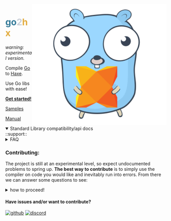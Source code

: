 
<img src="logo.svg" width="420" align="right"/>


<h1><font color="#357b99">go</font><font color="#cad0d8">2</font><font color="#e2ac3f">hx</font></h1>

*warning: experimental version.*

Compile [Go](https://go.dev) to [Haxe](https://haxe.org).

Use Go libs with ease!
    
[**Get started!**](./manual/getstarted.html)

[Samples](./samples/index.html)

[Manual](./manual/index.html)

<details open><summary>Standard Library compatibility/api docs</summary>::support::</details>
<details><summary>FAQ</summary>

## Can library X be compiled?
Maybe, to see if the library is supported at the moment ``go get library_here`` the library and then run:
```sh
go list -f '{{ .Imports }}' library here
```
Then check to see if the standard libraries used are all passing with the compatibility table above.



## Does the compiler support Go as a Haxe target?
No and it's not within the scope of the project.

## Why not use externs instead of compiling Go code into Haxe?
Because externs can target lock a code base and they require maintenance, abstraction code etc.

## Cgo support?
Not available but planned and happily accepting contributions for it!

## How does this compare to Gopherjs or Go wasm?
go2hx's design is built with Haxe devs in mind, therefore the goals align with Haxe dev advantages of the compiler, with that said go2hx does have some advantages already, smaller code generation, access to Haxe's compiler tooling such as dce and optimizations, and Haxe as a language being very portable, high level and statically typed.

## What internals does stdlib use?
go2hx's compiler, compiles the standard library packages for example ``os``. After compilation a Patcher system switches out functions/variables/structs for a Haxe equivalent, for example ``os.Open`` uses ``sys.io.File.read`` and ``sys.io.File.write``.

</details>

### Contributing:

The project is still at an experimental level, so expect undocumented problems to spring up.
**The best way to contribute** is to simply use the compiler on code you would like and inevitably run into errors. From there we can answer some questions to see:

<details>
<summary>how to proceed!</summary>

## What time is the error happening?: 
* go compiler time (``./export.go`` named: go4hx)
* Haxe compiler time (``src/Typer.hx`` and ``./stdgo/internal/reflect/Reflect.hx`` etc)
* compile time (Haxe build tools example: ``haxe build.hxml``)
* runtime (Code running example: ``hl build.hl`` or ``node build.js``).

## How can the code causing the error be reduced to a simple sample?
* Use ``./rnd/main.go`` as a testbed and run it with: ``haxe rnd.hxml``
* Modify the go code with debug prints or the Haxe compiled code with traces and figure out where is the precise error point.
* Copy over structs and interfaces if needed that are used by the erroring code sample.
* Make usage of go2hx's reflection for example:
```go
println(reflect.TypeOf(value).String())
```

## Does the code throw "not implemented" error?
* Look at the unimplemented function's [documentation](https://pkg.go.dev/std)
* Implement the missing functionality into the Patcher ``./src/Patch.hx`` following the naming convention ``path:FunctionName`` or ``path.Type:FunctionName`` for [recv functions](./ast.html).

## Is the type casting invalid?
* Look into ``./src/Typer.hx`` and search for ``function checkType`` for implicit type conversions and for casts ``function castTranslate``
* A lot of helper type functions are called in ``./stdgo/internal/reflect/Reflect`` for example ``getUnderlying`` and the entire module is imported into ``Typer.hx`` so you won't see clear reference that the code is there.

</details>

#### Have issues and/or want to contribute?
[![github](https://img.shields.io/badge/GitHub-100000?style=for-the-badge&logo=github&logoColor=white)](https://github.com/go2hx/go2hx)
[![discord](https://img.shields.io/badge/Discord-7289DA?style=for-the-badge&logo=discord&logoColor=white)](https://discord.gg/ewnMZAV)